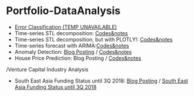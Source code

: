# Portfolio-DataAnalysis

- [Error Classification (TEMP UNAVAILABLE)]()
- Time-series STL decomposition: [Codes&notes](http://nbviewer.jupyter.org/github/h3imdallr/Portfolio-DataAnalysis/blob/master/Anomaly_Detection/STL_decomposition_NABdata-statsmodelsfunc.ipynb)
- Time-series STL decomposition, but with PLOTLY!: [Codes&notes](http://nbviewer.jupyter.org/github/h3imdallr/Portfolio-DataAnalysis/blob/master/Anomaly_Detection/STL_decomposition_PLOTLY-statsmodelsfunc.ipynb)
- Time-series forecast with ARIMA:[Codes&notes](http://nbviewer.jupyter.org/github/h3imdallr/Portfolio-DataAnalysis/blob/master/TimeS_Analysis/timeseries_forecast.ipynb)
- Anomaly Detection:  [Blog Posting](https://h3imdallr.github.io/data_science/2017/06/20/anomaly_detection.html) / [Codes&notes](http://nbviewer.jupyter.org/github/h3imdallr/Portfolio-DataAnalysis/blob/master/Anomaly_Detection/anom_output.ipynb)
- House Price Prediction: Blog Posting / [Codes&notes](http://nbviewer.jupyter.org/github/h3imdallr/Fun-DataAnalysis/blob/master/Real_Estate/kaggle-houseprice/house_price_prediction.ipynb)  

/Venture Capital Industry Analysis
- South East Asia Funding Status until 3Q 2018: [Blog Posting](https://medium.com/@h3imdallr/investment-status-in-south-east-asia-2014-2018-3q-d68802ff07b3) / [South East Asia Funding Status until 3Q 2018](https://nbviewer.jupyter.org/github/h3imdallr/Fun-DataAnalysis/blob/master/VentureCapital/sea_funding_analysis_20183Q_cp.ipynb)
